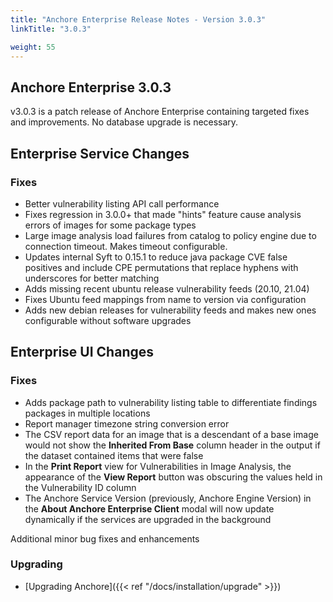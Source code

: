 ```yaml
---
title: "Anchore Enterprise Release Notes - Version 3.0.3"
linkTitle: "3.0.3"

weight: 55
---
```


## Anchore Enterprise 3.0.3

v3.0.3 is a patch release of Anchore Enterprise containing targeted fixes and improvements. No database upgrade is necessary.

## Enterprise Service Changes

### Fixes
+ Better vulnerability listing API call performance
+ Fixes regression in 3.0.0+ that made "hints" feature cause analysis errors of images for some package types
+ Large image analysis load failures from catalog to policy engine due to connection timeout. Makes timeout configurable. 
+ Updates internal Syft to 0.15.1 to reduce java package CVE false positives and include CPE permutations that replace hyphens with underscores for better matching
+ Adds missing recent ubuntu release vulnerability feeds (20.10, 21.04)
+ Fixes Ubuntu feed mappings from name to version via configuration
+ Adds new debian releases for vulnerability feeds and makes new ones configurable without software upgrades

## Enterprise UI Changes

### Fixes
+ Adds package path to vulnerability listing table to differentiate findings packages in multiple locations
+ Report manager timezone string conversion error
+ The CSV report data for an image that is a descendant of a base image would not show the **Inherited From Base** column header in the output if the dataset contained items that were false
+ In the **Print Report** view for Vulnerabilities in Image Analysis, the appearance of the **View Report** button was obscuring the values held in the Vulnerability ID column
+ The Anchore Service Version (previously, Anchore Engine Version) in the **About Anchore Enterprise Client** modal will now update dynamically if the services are upgraded in the background

Additional minor bug fixes and enhancements

### Upgrading

* [Upgrading Anchore]({{< ref "/docs/installation/upgrade" >}})

